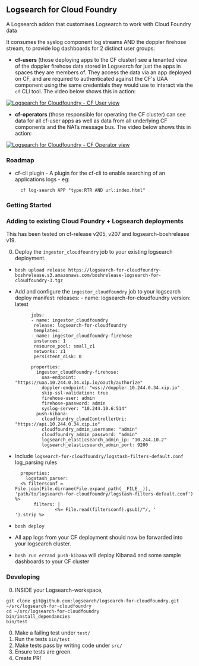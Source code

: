 ## Logsearch for Cloud Foundry

A Logsearch addon that customises Logsearch to work with Cloud Foundry data

It consumes the syslog component log streams AND the doppler firehose stream, to provide log dashboards for 2 distinct user groups:

* **cf-users** (those deploying apps to the CF cluster) see a tenanted view of the doppler firehose data stored in Logsearch for just the apps in spaces they are members of.  They access the data via an app deployed on CF, and are required to authenticated against the CF's UAA component using the same credentials they would use to interact via the `cf` CLI tool.
The video below shows this in action:

[![Logsearch for Cloudfoundry - CF User view](https://cloud.githubusercontent.com/assets/227505/7177797/848e43a4-e421-11e4-912a-8803c1864cc1.png)](https://youtu.be/M-ODQwm98YM)

* **cf-operators** (those responsible for operating the CF cluster) can see data for all cf-user apps as well as data from all underlying CF components and the NATs message bus.
The video below shows this in action:

[![Logsearch for Cloudfoundry - CF Operator view](https://cloud.githubusercontent.com/assets/227505/7177840/d32fa890-e421-11e4-9127-dd2ce2ef36b9.png)](https://youtu.be/gWfoHCQUixM)

### Roadmap

* cf-cli plugin - A plugin for the cf-cli to enable searching of an applications logs - eg:

        cf log-search APP "type:RTR AND url:index.html"


### Getting Started

### Adding to existing Cloud Foundry + Logsearch deployments

This has been tested on cf-release v205, v207 and logsearch-boshrelease v19.

0.  Deploy the `ingestor_cloudfoundry` job to your existing logsearch deployment.

  * `bosh upload release https://logsearch-for-cloudfoundry-boshrelease.s3.amazonaws.com/boshrelease-logsearch-for-cloudfoundry-3.tgz`
  * Add and configure the `ingestor_cloudfoundry` job to your logsearch deploy manifest:
              releases:
              - name: logsearch-for-cloudfoundry
               version: latest

              jobs:
              - name: ingestor_cloudfoundry
               release: logsearch-for-cloudfoundry
               templates:
              - name: ingestor_cloudfoundry-firehose
               instances: 1
               resource_pool: small_z1
               networks: z1
               persistent_disk: 0

              properties:
                ingestor_cloudfoundry-firehose:
                  uaa-endpoint: "https://uaa.10.244.0.34.xip.io/oauth/authorize"
                  doppler-endpoint: "wss://doppler.10.244.0.34.xip.io"
                  skip-ssl-validation: true
                  firehose-user: admin
                  firehose-password: admin
                  syslog-server: "10.244.10.6:514"
                push-kibana:
                  cloudfoundry_cloudControllerUri: "https://api.10.244.0.34.xip.io"
                  cloudfoundry_admin_username: "admin"
                  cloudfoundry_admin_password: "admin"
                  logsearch_elasticsearch_admin_ip: "10.244.10.2"
                  logsearch_elasticsearch_admin_port: 9200

   
   * Include `logsearch-for-cloudfoundry/logstash-filters-default.conf` log_parsing rules
 
           properties:
             logstash_parser:
           <% filtersconf = File.join(File.dirname(File.expand_path(__FILE__)), 'path/to/logsearch-for-cloudfoundry/logstash-filters-default.conf') %>
                filters: |
                        <%= File.read(filtersconf).gsub(/^/, '            ').strip %>

   * `bosh deploy`
   * All app logs from your CF deployment should now be forwarded into your logsearch cluster. 
   * `bosh run errand push-kibana` will deploy Kibana4 and some sample dashboards to your CF cluster

### Developing

0. INSIDE your Logsearch-workspace,

```
git clone git@github.com:logsearch/logsearch-for-cloudfoundry.git ~/src/logsearch-for-cloudfoundry
cd ~/src/logsearch-for-cloudfoundry
bin/install_dependancies
bin/test
```

0. Make a failing test under `test/`
0. Run the tests `bin/test`
0. Make tests pass by writing code under `src/`
0. Ensure tests are green.
0. Create PR!
